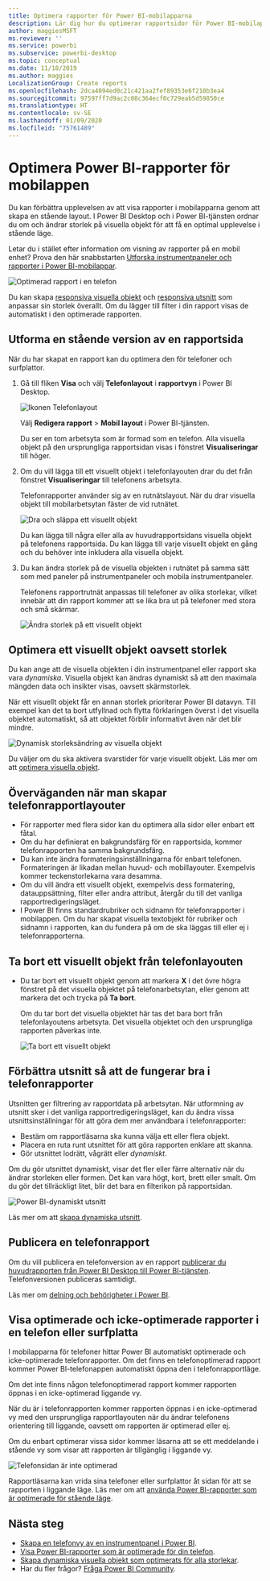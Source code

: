 ```yaml
---
title: Optimera rapporter för Power BI-mobilapparna
description: Lär dig hur du optimerar rapportsidor för Power BI-mobilapparna genom att skapa en stående version av rapporten som är anpassad för telefoner och surfplattor.
author: maggiesMSFT
ms.reviewer: ''
ms.service: powerbi
ms.subservice: powerbi-desktop
ms.topic: conceptual
ms.date: 11/18/2019
ms.author: maggies
LocalizationGroup: Create reports
ms.openlocfilehash: 2dca4094ed0c21c421aa2fef89353e6f210b3ea4
ms.sourcegitcommit: 97597ff7d9ac2c08c364ecf0c729eab5d59850ce
ms.translationtype: HT
ms.contentlocale: sv-SE
ms.lasthandoff: 01/09/2020
ms.locfileid: "75761489"
---
```

# <a name="optimize-power-bi-reports-for-the-mobile-app"></a>Optimera Power BI-rapporter för mobilappen
Du kan förbättra upplevelsen av att visa rapporter i mobilapparna genom att skapa en stående layout. I Power BI Desktop och i Power BI-tjänsten ordnar du om och ändrar storlek på visuella objekt för att få en optimal upplevelse i stående läge.  

Letar du i stället efter information om visning av rapporter på en mobil enhet? Prova den här snabbstarten [Utforska instrumentpaneler och rapporter i Power BI-mobilappar](consumer/mobile/mobile-apps-quickstart-view-dashboard-report.md).

![Optimerad rapport i en telefon](media/desktop-create-phone-report/desktop-create-phone-report-1.png)

Du kan skapa [responsiva visuella objekt](#optimize-a-visual-for-any-size) och [responsiva utsnitt](#enhance-slicers-to-work-well-in-phone-reports) som anpassar sin storlek överallt. Om du lägger till filter i din rapport visas de automatiskt i den optimerade rapporten.

## <a name="lay-out-a-portrait-version-of-a-report-page"></a>Utforma en stående version av en rapportsida

När du har skapat en rapport kan du optimera den för telefoner och surfplattor.

1. Gå till fliken **Visa** och välj **Telefonlayout** i **rapportvyn** i Power BI Desktop.  
   
    ![Ikonen Telefonlayout](media/desktop-create-phone-report/desktop-create-phone-report-3.png)
   
    Välj **Redigera rapport** > **Mobil layout** i Power BI-tjänsten.

    Du ser en tom arbetsyta som är formad som en telefon. Alla visuella objekt på den ursprungliga rapportsidan visas i fönstret **Visualiseringar** till höger.

1. Om du vill lägga till ett visuellt objekt i telefonlayouten drar du det från fönstret **Visualiseringar** till telefonens arbetsyta.
   
    Telefonrapporter använder sig av en rutnätslayout. När du drar visuella objekt till mobilarbetsytan fäster de vid rutnätet.
   
    ![Dra och släppa ett visuellt objekt](media/desktop-create-phone-report/desktop-create-phone-report-4.gif)
   
    Du kan lägga till några eller alla av huvudrapportsidans visuella objekt på telefonens rapportsida. Du kan lägga till varje visuellt objekt en gång och du behöver inte inkludera alla visuella objekt.

1. Du kan ändra storlek på de visuella objekten i rutnätet på samma sätt som med paneler på instrumentpaneler och mobila instrumentpaneler.
   
   Telefonens rapportrutnät anpassas till telefoner av olika storlekar, vilket innebär att din rapport kommer att se lika bra ut på telefoner med stora och små skärmar.
   
   ![Ändra storlek på ett visuellt objekt](media/desktop-create-phone-report/desktop-create-phone-report-5.gif)

## <a name="optimize-a-visual-for-any-size"></a>Optimera ett visuellt objekt oavsett storlek
Du kan ange att de visuella objekten i din instrumentpanel eller rapport ska vara *dynamiska*. Visuella objekt kan ändras dynamiskt så att den maximala mängden data och insikter visas, oavsett skärmstorlek. 

När ett visuellt objekt får en annan storlek prioriterar Power BI datavyn. Till exempel kan det ta bort utfyllnad och flytta förklaringen överst i det visuella objektet automatiskt, så att objektet förblir informativt även när det blir mindre.

![Dynamisk storleksändring av visuella objekt](media/desktop-create-phone-report/desktop-create-phone-report-6.gif)

Du väljer om du ska aktivera svarstider för varje visuellt objekt. Läs mer om att [optimera visuella objekt](visuals/desktop-create-responsive-visuals.md).

## <a name="considerations-when-creating-phone-report-layouts"></a>Överväganden när man skapar telefonrapportlayouter
* För rapporter med flera sidor kan du optimera alla sidor eller enbart ett fåtal. 
* Om du har definierat en bakgrundsfärg för en rapportsida, kommer telefonrapporten ha samma bakgrundsfärg.
* Du kan inte ändra formateringsinställningarna för enbart telefonen. Formateringen är likadan mellan huvud- och mobillayouter. Exempelvis kommer teckenstorlekarna vara desamma.
* Om du vill ändra ett visuellt objekt, exempelvis dess formatering, datauppsättning, filter eller andra attribut, återgår du till det vanliga rapportredigeringsläget.
* I Power BI finns standardrubriker och sidnamn för telefonrapporter i mobilappen. Om du har skapat visuella textobjekt för rubriker och sidnamn i rapporten, kan du fundera på om de ska läggas till eller ej i telefonrapporterna.     

## <a name="remove-a-visual-from-the-phone-layout"></a>Ta bort ett visuellt objekt från telefonlayouten
* Du tar bort ett visuellt objekt genom att markera **X** i det övre högra fönstret på det visuella objektet på telefonarbetsytan, eller genom att markera det och trycka på **Ta bort**.
  
   Om du tar bort det visuella objektet här tas det bara bort från telefonlayoutens arbetsyta. Det visuella objektet och den ursprungliga rapporten påverkas inte.
  
   ![Ta bort ett visuellt objekt](media/desktop-create-phone-report/desktop-create-phone-report-7.gif)

## <a name="enhance-slicers-to-work-well-in-phone-reports"></a>Förbättra utsnitt så att de fungerar bra i telefonrapporter
Utsnitten ger filtrering av rapportdata på arbetsytan. När utformning av utsnitt sker i det vanliga rapportredigeringsläget, kan du ändra vissa utsnittsinställningar för att göra dem mer användbara i telefonrapporter:

* Bestäm om rapportläsarna ska kunna välja ett eller flera objekt.
* Placera en ruta runt utsnittet för att göra rapporten enklare att skanna.
* Gör utsnittet lodrätt, vågrätt eller *dynamiskt*. 

Om du gör utsnittet dynamiskt, visar det fler eller färre alternativ när du ändrar storleken eller formen. Det kan vara högt, kort, brett eller smalt. Om du gör det tillräckligt litet, blir det bara en filterikon på rapportsidan. 

![Power BI-dynamiskt utsnitt](media/desktop-create-phone-report/desktop-create-phone-report-8.png)

Läs mer om att [skapa dynamiska utsnitt](power-bi-slicer-filter-responsive.md).

## <a name="publish-a-phone-report"></a>Publicera en telefonrapport
Om du vill publicera en telefonversion av en rapport [publicerar du huvudrapporten från Power BI Desktop till Power BI-tjänsten](desktop-upload-desktop-files.md). Telefonversionen publiceras samtidigt.
  
Läs mer om [delning och behörigheter i Power BI](service-how-to-collaborate-distribute-dashboards-reports.md).

## <a name="view-optimized-and-unoptimized-reports-on-a-phone-or-tablet"></a>Visa optimerade och icke-optimerade rapporter i en telefon eller surfplatta
I mobilapparna för telefoner hittar Power BI automatiskt optimerade och icke-optimerade telefonrapporter. Om det finns en telefonoptimerad rapport kommer Power BI-telefonappen automatiskt öppna den i telefonrapportläge.

Om det inte finns någon telefonoptimerad rapport kommer rapporten öppnas i en icke-optimerad liggande vy.  

När du är i telefonrapporten kommer rapporten öppnas i en icke-optimerad vy med den ursprungliga rapportlayouten när du ändrar telefonens orientering till liggande, oavsett om rapporten är optimerad eller ej.

Om du enbart optimerar vissa sidor kommer läsarna att se ett meddelande i stående vy som visar att rapporten är tillgänglig i liggande vy.

![Telefonsidan är inte optimerad](media/desktop-create-phone-report/desktop-create-phone-report-9.png)

Rapportläsarna kan vrida sina telefoner eller surfplattor åt sidan för att se rapporten i liggande läge. Läs mer om att [använda Power BI-rapporter som är optimerade för stående läge](consumer/mobile/mobile-apps-view-phone-report.md).

## <a name="next-steps"></a>Nästa steg
* [Skapa en telefonvy av en instrumentpanel i Power BI](service-create-dashboard-mobile-phone-view.md).
* [Visa Power BI-rapporter som är optimerade för din telefon](consumer/mobile/mobile-apps-view-phone-report.md).
* [Skapa dynamiska visuella objekt som optimerats för alla storlekar](visuals/desktop-create-responsive-visuals.md).
* Har du fler frågor? [Fråga Power BI Community](https://community.powerbi.com/).

